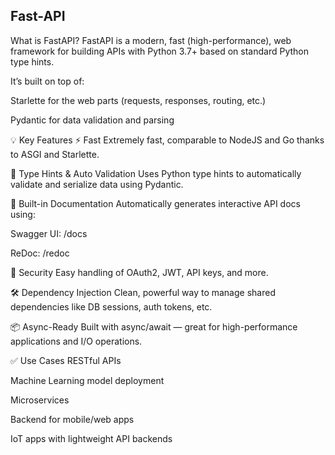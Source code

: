 ## Fast-API

What is FastAPI?
FastAPI is a modern, fast (high-performance), web framework for building APIs with Python 3.7+ based on standard Python type hints.

It’s built on top of:

Starlette for the web parts (requests, responses, routing, etc.)

Pydantic for data validation and parsing

💡 Key Features
⚡ Fast
Extremely fast, comparable to NodeJS and Go thanks to ASGI and Starlette.

📜 Type Hints & Auto Validation
Uses Python type hints to automatically validate and serialize data using Pydantic.

🧪 Built-in Documentation
Automatically generates interactive API docs using:

Swagger UI: /docs

ReDoc: /redoc

🔐 Security
Easy handling of OAuth2, JWT, API keys, and more.

🛠️ Dependency Injection
Clean, powerful way to manage shared dependencies like DB sessions, auth tokens, etc.

📦 Async-Ready
Built with async/await — great for high-performance applications and I/O operations.

✅ Use Cases
RESTful APIs

Machine Learning model deployment

Microservices

Backend for mobile/web apps

IoT apps with lightweight API backends


